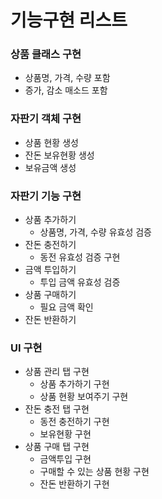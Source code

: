 기능구현 리스트
==========

### 상품 클래스 구현

- 상품명, 가격, 수량 포함
- 증가, 감소 매소드 포함

### 자판기 객체 구현

- 상품 현황 생성
- 잔돈 보유현황 생성
- 보유금액 생성

### 자판기 기능 구현

- 상품 추가하기
  - 상품명, 가격, 수량 유효성 검증
- 잔돈 충전하기
  - 동전 유효성 검증 구현
- 금액 투입하기
  - 투입 금액 유효성 검증
- 상품 구매하기
  - 필요 금액 확인
- 잔돈 반환하기

### UI 구현

- 상품 관리 탭 구현
  - 상품 추가하기 구현
  - 상품 현황 보여주기 구현
- 잔돈 충전 탭 구현
  - 동전 충전하기 구현
  - 보유현황 구현
- 상품 구매 탭 구현
  - 금액투입 구현
  - 구매할 수 있는 상품 현황 구현
  - 잔돈 반환하기 구현
